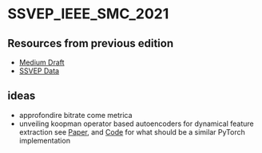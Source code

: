 # SSVEP_IEEE_SMC_2021

## Resources from previous edition
* [Medium Draft](https://medium.com/@prfina.uni/syntetic-ssvep-5078341da6b5)
* [SSVEP Data](https://drive.google.com/drive/u/1/folders/1NSFVOKlPthxYetrB33NSjG707qebgcjp)


## ideas
* approfondire bitrate come metrica
* unveiling koopman operator based autoencoders for dynamical feature extraction see [Paper](https://github.com/sazio/SSVEP_IEEE_SMC_2021/blob/main/Papers/Forecasting%20Sequential%20Data%20Using%20Consistent%20Koopman%20Autoencoders.pdf), and [Code](https://github.com/sazio/SSVEP_IEEE_SMC_2021/tree/main/Code/koopmanAE) for what should be a similar PyTorch implementation
